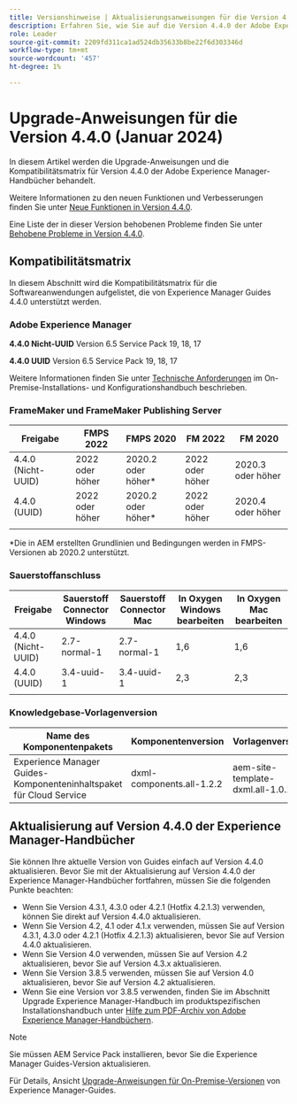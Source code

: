 ```yaml
---
title: Versionshinweise | Aktualisierungsanweisungen für die Version 4.4.0 der Adobe Experience Manager-Handbücher
description: Erfahren Sie, wie Sie auf die Version 4.4.0 der Adobe Experience Manager-Handbücher aktualisieren.
role: Leader
source-git-commit: 2209fd311ca1ad524db35633b8be22f6d303346d
workflow-type: tm+mt
source-wordcount: '457'
ht-degree: 1%

---
```


# Upgrade-Anweisungen für die Version 4.4.0 (Januar 2024)

In diesem Artikel werden die Upgrade-Anweisungen und die Kompatibilitätsmatrix für Version 4.4.0 der Adobe Experience Manager-Handbücher behandelt.

Weitere Informationen zu den neuen Funktionen und Verbesserungen finden Sie unter [Neue Funktionen in Version 4.4.0](../release-info/whats-new-4-4.md).

Eine Liste der in dieser Version behobenen Probleme finden Sie unter [Behobene Probleme in Version 4.4.0](../release-info/fixed-issues-4-4.md).




## Kompatibilitätsmatrix

In diesem Abschnitt wird die Kompatibilitätsmatrix für die Softwareanwendungen aufgelistet, die von Experience Manager Guides 4.4.0 unterstützt werden.

### Adobe Experience Manager

**4.4.0 Nicht-UUID**
Version 6.5 Service Pack 19, 18, 17

**4.4.0 UUID**
Version 6.5 Service Pack 19, 18, 17


Weitere Informationen finden Sie unter [Technische Anforderungen](../install-guide/download-install-technical-requirements.md) im On-Premise-Installations- und Konfigurationshandbuch beschrieben.

### FrameMaker und FrameMaker Publishing Server

| Freigabe | FMPS 2022 | FMPS 2020 | FM 2022 | FM 2020 |
| --- | --- | --- | --- | --- |
| 4.4.0 (Nicht-UUID) | 2022 oder höher | 2020.2 oder höher* | 2022 oder höher | 2020.3 oder höher |
| 4.4.0 (UUID) | 2022 oder höher | 2020.2 oder höher* | 2022 oder höher | 2020.4 oder höher |
| | | | |

*Die in AEM erstellten Grundlinien und Bedingungen werden in FMPS-Versionen ab 2020.2 unterstützt.

### Sauerstoffanschluss

| Freigabe | Sauerstoff Connector Windows | Sauerstoff Connector Mac | In Oxygen Windows bearbeiten | In Oxygen Mac bearbeiten |
| --- | --- | --- |--- |--- |
| 4.4.0 (Nicht-UUID) | 2.7-normal-1 | 2.7-normal-1 | 1,6 | 1,6 |
| 4.4.0 (UUID) | 3.4-uuid-1 | 3.4-uuid-1 | 2,3 | 2,3 |
|  |  |   |



### Knowledgebase-Vorlagenversion

| Name des Komponentenpakets | Komponentenversion | Vorlagenversion |
|---|---|---|
| Experience Manager Guides-Komponenteninhaltspaket für Cloud Service | dxml-components.all-1.2.2 | aem-site-template-dxml.all-1.0.15 |



## Aktualisierung auf Version 4.4.0 der Experience Manager-Handbücher


Sie können Ihre aktuelle Version von Guides einfach auf Version 4.4.0 aktualisieren. Bevor Sie mit der Aktualisierung auf Version 4.4.0 der Experience Manager-Handbücher fortfahren, müssen Sie die folgenden Punkte beachten:


- Wenn Sie Version 4.3.1, 4.3.0 oder 4.2.1 (Hotfix 4.2.1.3) verwenden, können Sie direkt auf Version 4.4.0 aktualisieren.
- Wenn Sie Version 4.2, 4.1 oder 4.1.x verwenden, müssen Sie auf Version 4.3.1, 4.3.0 oder 4.2.1 (Hotfix 4.2.1.3) aktualisieren, bevor Sie auf Version 4.4.0 aktualisieren.
- Wenn Sie Version 4.0 verwenden, müssen Sie auf Version 4.2 aktualisieren, bevor Sie auf Version 4.3.x aktualisieren.
- Wenn Sie Version 3.8.5 verwenden, müssen Sie auf Version 4.0 aktualisieren, bevor Sie auf Version 4.2 aktualisieren.
- Wenn Sie eine Version vor 3.8.5 verwenden, finden Sie im Abschnitt Upgrade Experience Manager-Handbuch im produktspezifischen Installationshandbuch unter [Hilfe zum PDF-Archiv von Adobe Experience Manager-Handbüchern](https://helpx.adobe.com/xml-documentation-for-experience-manager/archive.html).



>[!NOTE]
>
>Sie müssen AEM Service Pack installieren, bevor Sie die Experience Manager Guides-Version aktualisieren.

Für Details, Ansicht [Upgrade-Anweisungen für On-Premise-Versionen](../install-guide/upgrade-xml-documentation.md) von Experience Manager-Guides.

